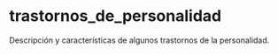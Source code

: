 # trastornos_de_personalidad
Descripción y características de algunos trastornos de la personalidad.
